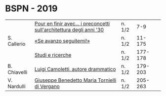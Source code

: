 # BSPN - 2019

<table>
    <tr>
        <td></td>
        <td><a href="http://www.ssno.it/BSPNo/bspn_2019.html#01">Pour en finir avec... i preconcetti sull'architettura
            degli anni '30</a></td>
        <td>n. 1/2</td>
        <td>7-9</td>
        <td></td>
    </tr>
    <tr>
        <td>S. Callerio</td>
        <td><a href="http://www.ssno.it/BSPNo/bspn_2019.html#02">&laquo;Se avanzo seguitemi!&raquo;</a></td>
        <td>n. 1/2</td>
        <td>11-175</td>
        <td></td>
    </tr>
    <tr>
        <td></td>
        <td><a href="http://www.ssno.it/BSPNo/bspn_2019.html#03">Studi e ricerche</a></td>
        <td>n. 1/2</td>
        <td>177-178</td>
        <td></td>
    </tr>
    <tr>
        <td>B. Chiavelli</td>
        <td><a href="http://www.ssno.it/BSPNo/bspn_2019.html#04">Luigi Camoletti, autore drammatico</a></td>
        <td>n. 1/2</td>
        <td>179-203</td>
        <td></td>
    </tr>
    <tr>
        <td>V. Nardulli</td>
        <td><a href="http://www.ssno.it/BSPNo/bspn_2019.html#05">Giuseppe Benedetto Maria Tornielli di Vergano</a></td>
        <td>n. 1/2</td>
        <td>205-263</td>
        <td></td>
    </tr>
</table>